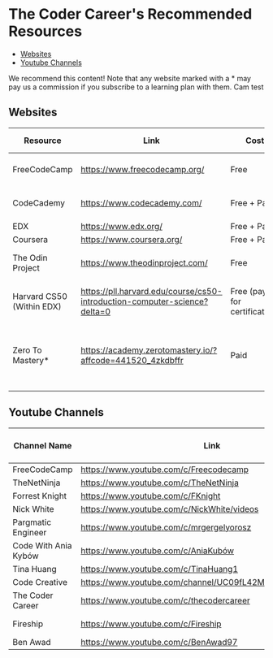 # The Coder Career's Recommended Resources

-   [Websites](#websites)
-   [Youtube Channels](#youtube-channels)

We recommend this content!
Note that any website marked with a * may pay us a commission if you subscribe to a learning plan with them.
Cam test

## Websites

| Resource | Link | Cost | Languages Covered |
| --- | --- | --- | --- |
| FreeCodeCamp | https://www.freecodecamp.org/ | Free | HTML, CSS, Javascript |
| CodeCademy | https://www.codecademy.com/ | Free + Paid | HTML, CSS, Javascript |
| EDX | https://www.edx.org/ | Free + Paid | Python |
| Coursera | https://www.coursera.org/ | Free + Paid | Python |
| The Odin Project | https://www.theodinproject.com/ | Free | HTML, CSS, Javascript |
| Harvard CS50 (Within EDX) | https://pll.harvard.edu/course/cs50-introduction-computer-science?delta=0 | Free (pay for certification) | HTML, CSS, Javascript, Python, C |
| Zero To Mastery* | https://academy.zerotomastery.io/?affcode=441520_4zkdbffr | Paid | HTML, CSS, Javascript, Python, Typescript, Solidity |
|  |  |  |  |

## Youtube Channels

| Channel Name | Link | Focus | Languages/Areas Covered (if applicable) |
| --- | --- | --- | --- |
| FreeCodeCamp | https://www.youtube.com/c/Freecodecamp | Courses | Everything! |
| TheNetNinja | https://www.youtube.com/c/TheNetNinja | Courses | Everything! |
| Forrest Knight | https://www.youtube.com/c/FKnight | Careers |  |
| Nick White | https://www.youtube.com/c/NickWhite/videos | Careers | Javascript |
| Pargmatic Engineer | https://www.youtube.com/c/mrgergelyorosz | Careers |  |
| Code With Ania Kybów | https://www.youtube.com/c/AniaKubów | Courses/Tutorials | Javascript |
| Tina Huang | https://www.youtube.com/c/TinaHuang1 | Careers | Data Science |
| Code Creative | https://www.youtube.com/channel/UC09fL42MpkktKZWmWxYiDhw | Careers/Tutorials |  |
| The Coder Career | https://www.youtube.com/c/thecodercareer | Careers/Tutorials |  |
| Fireship | https://www.youtube.com/c/Fireship | News and Summaries |  |
| Ben Awad | https://www.youtube.com/c/BenAwad97 | Careers/Tutorials | Javascript |
